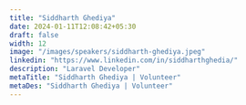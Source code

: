 ```yaml
---
title: "Siddharth Ghediya"
date: 2024-01-11T12:08:42+05:30
draft: false
width: 12
image: "/images/speakers/siddharth-ghediya.jpeg"
linkedin: "https://www.linkedin.com/in/siddharthghedia/"
description: "Laravel Developer"
metaTitle: "Siddharth Ghediya | Volunteer"
metaDes: "Siddharth Ghediya | Volunteer"
---
```

